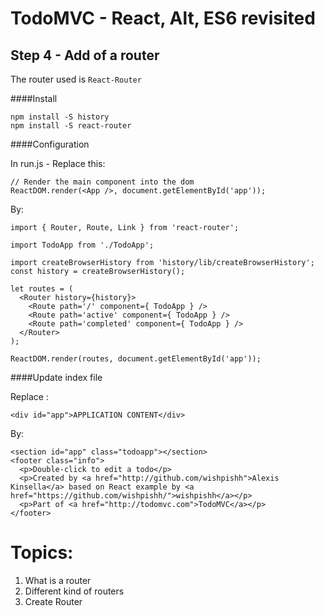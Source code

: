 
# TodoMVC - React, Alt, ES6 revisited


## Step 4 - Add of a router

The router used is `React-Router`

####Install
``` 
npm install -S history
npm install -S react-router
``` 

####Configuration

In run.js - Replace this:

```
// Render the main component into the dom
ReactDOM.render(<App />, document.getElementById('app'));
```

By:

```
import { Router, Route, Link } from 'react-router';

import TodoApp from './TodoApp';

import createBrowserHistory from 'history/lib/createBrowserHistory';
const history = createBrowserHistory();

let routes = (
  <Router history={history}>
    <Route path='/' component={ TodoApp } />
    <Route path='active' component={ TodoApp } />
    <Route path='completed' component={ TodoApp } />
  </Router>
);

ReactDOM.render(routes, document.getElementById('app'));
```

####Update index file

Replace :

```
<div id="app">APPLICATION CONTENT</div>
```

By:

```
<section id="app" class="todoapp"></section>
<footer class="info">
  <p>Double-click to edit a todo</p>
  <p>Created by <a href="http://github.com/wishpishh">Alexis Kinsella</a> based on React example by <a href="https://github.com/wishpishh/">wishpishh</a></p>
  <p>Part of <a href="http://todomvc.com">TodoMVC</a></p>
</footer>
```

# Topics:

1. What is a router
2. Different kind of routers
3. Create Router
